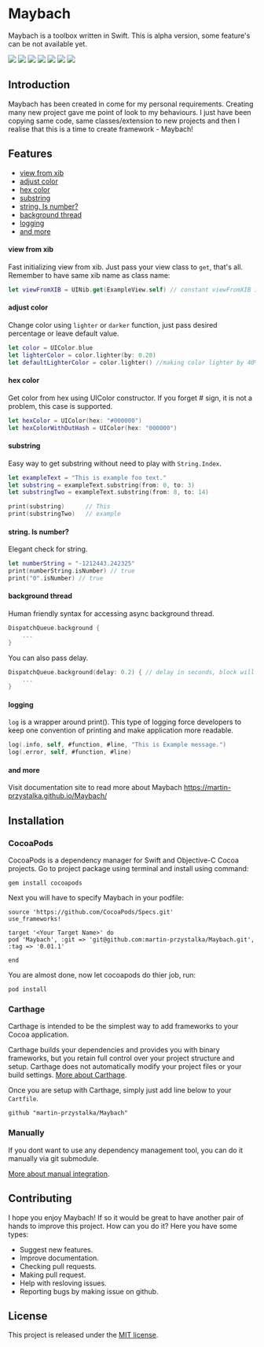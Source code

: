 # Maybach
Maybach is a toolbox written in Swift. This is alpha version, some feature's can be not available yet.

<p>
<a href="https://codecov.io/gh/martin-przystalka/Maybach"><img src="https://codecov.io/gh/martin-przystalka/Maybach/branch/master/graph/badge.svg" /></a>
<a href="https://codeclimate.com/github/martin-przystalka/Maybach/maintainability"><img src="https://api.codeclimate.com/v1/badges/46dadcf02d64660c82a1/maintainability" /></a>
<a href="https://opensource.org/licenses/MIT"><img src="https://img.shields.io/badge/License-MIT-yellow.svg" /></a>
<a href="https://travis-ci.org/martin-przystalka/Maybach"><img src="https://travis-ci.com/martin-przystalka/Maybach.svg?branch=master" /></a>
<a href="https://github.com/Carthage/Carthage"><img src="https://img.shields.io/badge/Carthage-compatible-brightgreen.svg" /></a>
<a href="https://github.com/martin-przystalka/Maybach/releases"><img src="https://img.shields.io/github/release/martin-przystalka/Maybach.svg" /></a>
<a href="https://martin-przystalka.github.io/Maybach/"><img src="https://img.shields.io/badge/Documentation-%F0%9F%91%8D-blue.svg" /></a>
</p>

## Introduction
Maybach has been created in come for my personal requirements. Creating many new project gave me point of look to my behaviours. I just have been copying same code, same classes/extension to new projects and then I realise that this is a time to create framework - Maybach!

## Features

- [view from xib](#view-from-xib)
- [adjust color](#adjust-color)
- [hex color](#hex-color)
- [substring](#substring)
- [string. Is number?](#string-is-number)
- [background thread](#background-thread)
- [logging](#logging)
- [and more](#and-more)

#### view from xib
Fast initializing view from xib. Just pass your view class to `get`, that's all. Remember to have same xib name as class name:

```swift
let viewFromXIB = UINib.get(ExampleView.self) // constant viewFromXIB is type of ExampleView.
```

#### adjust color
Change color using `lighter` or `darker` function, just pass desired percentage or leave default value.

```swift
let color = UIColor.blue
let lighterColor = color.lighter(by: 0.20)
let defaultLighterColor = color.lighter() //making color lighter by 40%
```

#### hex color
Get color from hex using UIColor constructor. If you forget # sign, it is not a problem, this case is supported.

```swift
let hexColor = UIColor(hex: "#000000")
let hexColorWithOutHash = UIColor(hex: "000000")
```

#### substring
Easy way to get substring without need to play with `String.Index`.

```swift
let exampleText = "This is example foo text."
let substring = exampleText.substring(from: 0, to: 3)
let substringTwo = exampleText.substring(from: 8, to: 14)

print(substring)      // This
print(substringTwo)   // example
```

#### string. Is number?
Elegant check for string.

```swift
let numberString = "-1212443.242325"
print(numberString.isNumber) // true
print("0".isNumber) // true
```

#### background thread
Human friendly syntax for accessing async background thread.

```swift
DispatchQueue.background {
    ...
}
```
You can also pass delay.
```swift
DispatchQueue.background(delay: 0.2) { // delay in seconds, block will be executed after 200 milliseconds.
    ...
}
```

#### logging
`log` is a wrapper around print(). This type of logging force developers to keep one convention of printing and make application more readable.

```swift
log(.info, self, #function, #line, "This is Example message.")
log(.error, self, #function, #line)
```

#### and more
Visit documentation site to read more about Maybach https://martin-przystalka.github.io/Maybach/

## Installation

### CocoaPods

CocoaPods is a dependency manager for Swift and Objective-C Cocoa projects. Go to project package using terminal and install using command:

`gem install cocoapods`

Next you will have to specify Maybach in your podfile:

```
source 'https://github.com/CocoaPods/Specs.git'
use_frameworks!

target '<Your Target Name>' do
pod 'Maybach', :git => 'git@github.com:martin-przystalka/Maybach.git', :tag => '0.01.1'

end
```

You are almost done, now let cocoapods do thier job, run:

`pod install`


### Carthage

Carthage is intended to be the simplest way to add frameworks to your Cocoa application.

Carthage builds your dependencies and provides you with binary frameworks, but you retain full control over your project structure and setup. Carthage does not automatically modify your project files or your build settings. [More about Carthage](https://github.com/Carthage/Carthage).

Once you are setup with Carthage, simply just add line below to your `Cartfile`.

`github "martin-przystalka/Maybach"`

### Manually

If you dont want to use any dependency management tool, you can do it manually via git submodule.

[More about manual integration](https://www.raywenderlich.com/155150/dependency-management-using-git-submodules).

## Contributing
I hope you enjoy Maybach! If so it would be great to have another pair of hands to improve this project.
How can you do it? Here you have some types:
* Suggest new features.
* Improve documentation.
* Checking pull requests.
* Making pull request.
* Help with resloving issues.
* Reporting bugs by making issue on github.

## License
This project is released under the [MIT license](https://github.com/martin-przystalka/Maybach/blob/master/LICENSE).
